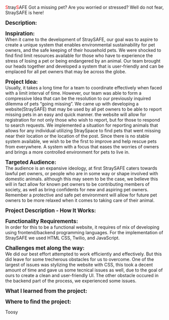 <span style="color:red">S</span>tray<span style="color:red">S</span>AFE
Got a missing pet? Are you worried or stressed? Well do not fear, StraySAFE is here!

<strong><big>Description:</big></strong><br/>


<strong><big>Inspiration:</big></strong><br/>
When it came to the development of StraySAFE, our goal was to aspire to create a unique system that enables environmental sustainability for pet owners, and the safe keeping of their household pets. We were shocked to find find limit resources available for those who have to experience the stress of losing a pet or being endangered by an animal. Our team brought our heads together and developed a system that is user-friendly and can be emplaced for all pet owners that may be across the globe. 

<strong><big>Project Idea:</big></strong><br/>
Usually, it takes a long time for a team to coordinate effectively when faced with a limit interval of time. However, our team was able to form a compressive Idea that can be the resolution to our previously inquired dilemma of pets “going missing”. We came up with developing a website(StraySAFE) that may be used by all pet owners to be able to report missing pets in an easy and quick manner. the website will allow for registration for not only those who wish to report, but for those to respond to search requests. We implemented a situation for reporting animals that allows for any individual utilizing StraySpace to find pets that went missing near their location or the location of the post. Since there is no stable system available, we wish to be the first to improve and help rescue pets from everywhere. A system with a focus that eases the worries of owners and brings a more controlled environment for pets to live in.

<strong><big>Targeted Audience:</big></strong><br/>
The audience is an expansive ideology, at first StraySAFE caters towards lawful pet owners, or people who are in some way or shape involved with domestic animals. although this may seem to be the case, we believe this will in fact allow for known pet owners to be contributing members of society, as well as bring confidents for new and aspiring pet owners. Remember a protective and safe pet environment will allow for future pet owners to be more relaxed when it comes to taking care of their animal.

<strong><big>Project Description - How It Works:</big></strong><br/>
  
<strong><big>Functionality Requirements:</big></strong><br/>
In order for this to be a functional website,  it requires of mix of developing using frontend/backend programming languages. For the implementation of StraySAFE we used HTML CSS, Twilio, and JavaScript. 
  
<strong><big> Challenges met along the way:</big></strong><br/>
We did our best effort attempted to work efficiently and effectively. But this did leave for some trecherous obstacles for us to overcome. One of the largest of issues was stylizing the website with CSS, this took a decent amount of time and gave us some tecnical issues as well, due to the goal of ours to create a clean and user-friendly UI. The other obstacle occured in the backend part of the process, we experienced some issues.

<strong><big>What I learned from the project:</big></strong><br/>
  
<strong><big>Where to find the project:</big></strong><br/>
  
  
  
  
  
  
  Toosy
